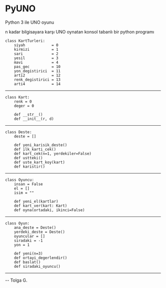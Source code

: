 # PyUNO
Python 3 ile UNO oyunu

n kadar bilgisayara karşı UNO oynatan konsol tabanlı bir python programı

    class KartTurleri:
        siyah            = 0
        kirmizi          = 1
        sari             = 2
        yesil            = 3
        mavi             = 4
        pas_gec          = 10
        yon_degistirici  = 11
        arti2            = 12
        renk_degistirici = 13
        arti4            = 14

----

    class Kart:
        renk = 0
        deger = 0
        
        def __str__()
        def __init__(r, d)

---

    class Deste:
        deste = []
        
        def yeni_karisik_deste()
        def ilk_karti_cek()
        def kart_cek(n=1, yerdekiler=False)
        def ustteki()
        def uste_kart_koy(kart)
        def karistir()

----

    class Oyuncu:
        insan = False
        el = []
        isim = ""
        
        def yeni_el(kartlar)
        def kart_ver(kart: Kart)
        def oyna(ortadaki, ikinci=False)
    
----
    
    class Oyun:
        ana_deste = Deste()
        yerdeki_deste = Deste()
        oyuncular = []
        siradaki = -1
        yon = 1
        
        def yeni(n=3)
        def ortayi_degerlendir()
        def baslat()
        def siradaki_oyuncu()
    
----

-- Tolga G.


